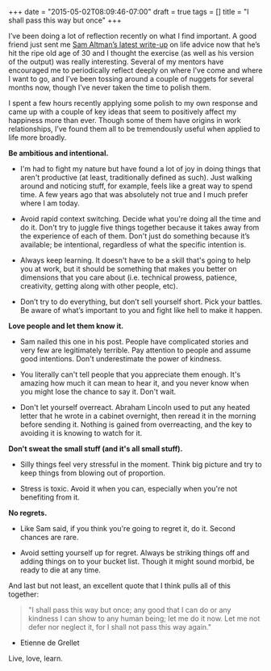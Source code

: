 +++
date = "2015-05-02T08:09:46-07:00"
draft = true
tags = []
title = "I shall pass this way but once"
+++

I’ve been doing a lot of reflection recently on what I find important. A good friend just sent me [Sam Altman’s latest write-up](http://blog.samaltman.com/the-days-are-long-but-the-decades-are-short) on life advice now that he’s hit the ripe old age of 30 and I thought the exercise (as well as his version of the output) was really interesting. Several of my mentors have encouraged me to periodically reflect deeply on where I’ve come and where I want to go, and I’ve been tossing around a couple of nuggets for several months now, though I’ve never taken the time to polish them.

I spent a few hours recently applying some polish to my own response and came up with a couple of key ideas that seem to positively affect my happiness more than ever. Though some of them have origins in work relationships, I’ve found them all to be tremendously useful when applied to life more broadly.

__Be ambitious and intentional.__

* I'm had to fight my nature but have found a lot of joy in doing things that aren't productive (at least, traditionally defined as such). Just walking around and noticing stuff, for example, feels like a great way to spend time. A few years ago that was absolutely not true and I much prefer where I am today.

* Avoid rapid context switching. Decide what you're doing all the time and do it. Don't try to juggle five things together because it takes away from the experience of each of them. Don't just do something because it’s available; be intentional, regardless of what the specific intention is.

* Always keep learning. It doesn't have to be a skill that's going to help you at work, but it should be something that makes you better on dimensions that you care about (i.e. technical prowess, patience, creativity, getting along with other people, etc).

* Don’t try to do everything, but don’t sell yourself short. Pick your battles. Be aware of what’s important to you and fight like hell to make it happen.


__Love people and let them know it.__

* Sam nailed this one in his post. People have complicated stories and very few are legitimately terrible. Pay attention to people and assume good intentions. Don't underestimate the power of kindness.

* You literally can't tell people that you appreciate them enough. It's amazing how much it can mean to hear it, and you never know when you might lose the chance to say it. Don't wait.

* Don't let yourself overreact. Abraham Lincoln used to put any heated letter that he wrote in a cabinet overnight, then reread it in the morning before sending it. Nothing is gained from overreacting, and the key to avoiding it is knowing to watch for it.

__Don't sweat the small stuff (and it's all small stuff).__

* Silly things feel very stressful in the moment. Think big picture and try to keep things from blowing out of proportion.

* Stress is toxic. Avoid it when you can, especially when you're not benefiting from it.

__No regrets.__

* Like Sam said, if you think you're going to regret it, do it. Second chances are rare.

* Avoid setting yourself up for regret. Always be striking things off and adding things on to your bucket list. Though it might sound morbid, be ready to die at any time.

And last but not least, an excellent quote that I think pulls all of this together:

> "I shall pass this way but once; any good that I can do or any kindness I can show to any human being; let me do it now. Let me not defer nor neglect it, for I shall not pass this way again."
- Etienne de Grellet

Live, love, learn.